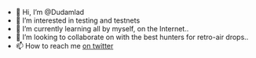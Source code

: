 - 👋 Hi, I’m @Dudamlad
- 👀 I’m interested in testing and testnets
- 🌱 I’m currently learning all by myself, on the Internet..
- 💞️ I’m looking to collaborate on with the best hunters for retro-air drops..
- 📫 How to reach me [on twitter](https://x.com/DudaWlad)

<!---
Dudamlad/Dudamlad is a ✨ special ✨ repository because its `README.md` (this file) appears on your GitHub profile.
You can click the Preview link to take a look at your changes.
--->
